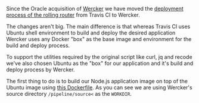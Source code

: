Since the Oracle acquisition of <a href="http://www.wercker.com/">Wercker</a> we have moved the 
<a href="https://gist.github.com/mikarinneoracle/5f1e513f2a856a3be86c31c3f0dcabe2#rolling-deployments">deployment process
of the rolling router</a> from Travis CI to Wercker.

The changes aren't big. The main difference is that whereas Travis CI uses Ubuntu shell environment to build and deploy 
the desired application Wercker uses any Docker "box" as the base image and environment for the build and deploy process.

To support the utilities required by the original script like curl, jq and recode we've also chosen Ubuntu as the "box" for
our application and it's build and deploy process by Wercker.

The first thing to do is to build our Node.js application image on top of the Ubuntu image using 
<a href="https://github.com/mikarinneoracle/dockernode-app/blob/master/Dockerfile">this Dockerfile</a>.
As you can see we are using Wercker's source directory `/pipeline/source<` as the `WORKDIR`.

